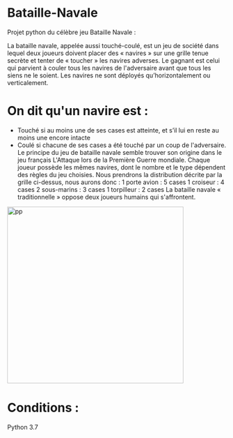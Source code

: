 # Bataille-Navale
Projet python du célèbre jeu Bataille Navale :

La bataille navale, appelée aussi touché-coulé, est un jeu de société dans lequel deux joueurs doivent placer des « navires » sur une grille tenue secrète et tenter de « toucher » les navires adverses. 
Le gagnant est celui qui parvient à couler tous les navires de l'adversaire avant que tous les siens ne le soient. 
Les navires ne sont déployés qu’horizontalement ou verticalement.
# On dit qu'un navire est :
- Touché si au moins une de ses cases est atteinte, et s’il lui en reste au moins une encore intacte
- Coulé si chacune de ses cases a été touché par un coup de l'adversaire.
Le principe du jeu de bataille navale semble trouver son origine dans le jeu français L'Attaque lors de la Première Guerre mondiale. 
Chaque joueur possède les mêmes navires, dont le nombre et le type dépendent des règles du jeu choisies.
Nous prendrons la distribution décrite par la grille ci-dessus, nous aurons donc :
 1 porte avion : 5 cases
 1 croiseur : 4 cases
 2 sous-marins : 3 cases
 1 torpilleur : 2 cases
La bataille navale « traditionnelle » oppose deux joueurs humains qui s'affrontent.
<img width="405" alt="pp" src="https://user-images.githubusercontent.com/98618497/166509344-c49f4d61-040b-47c2-b641-d55abace7f45.png">

# Conditions :
 Python 3.7
